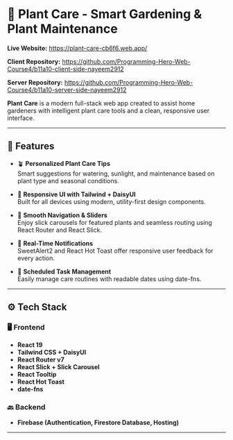 # 🌿 Plant Care - Smart Gardening & Plant Maintenance

**Live Website:**
 https://plant-care-cb6f6.web.app/

**Client Repository:**
https://github.com/Programming-Hero-Web-Course4/b11a10-client-side-nayeem2912

**Server Repository:** 
https://github.com/Programming-Hero-Web-Course4/b11a10-server-side-nayeem2912

**Plant Care** is a modern full-stack web app created to assist home gardeners with intelligent plant care tools and a clean, responsive user interface.

---

## 🌟 Features

- 🪴 **Personalized Plant Care Tips**  
  Smart suggestions for watering, sunlight, and maintenance based on plant type and seasonal conditions.


- 📱 **Responsive UI with Tailwind + DaisyUI**  
  Built for all devices using modern, utility-first design components.

- 🧭 **Smooth Navigation & Sliders**  
  Enjoy slick carousels for featured plants and seamless routing using React Router and React Slick.

- 🔔 **Real-Time Notifications**  
  SweetAlert2 and React Hot Toast offer responsive user feedback for every action.

- 📅 **Scheduled Task Management**  
  Easily manage care routines with readable dates using date-fns.

---

## ⚙️ Tech Stack

### 🖥 Frontend
- **React 19**
- **Tailwind CSS + DaisyUI**
- **React Router v7**
- **React Slick + Slick Carousel**
- **React Tooltip**
- **React Hot Toast**
- **date-fns**

### 🔙 Backend
- **Firebase (Authentication, Firestore Database, Hosting)**

---



